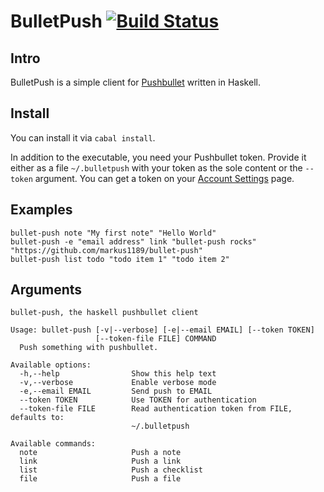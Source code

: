 # BulletPush [![Build Status](https://travis-ci.org/markus1189/bullet-push.png?branch=master)](https://travis-ci.org/markus1189/bullet-push)

## Intro ##

BulletPush is a simple client for
[Pushbullet](https://www.pushbullet.com/) written in Haskell.

## Install ##

You can install it via `cabal install`.

In addition to the executable, you need your Pushbullet token.
Provide it either as a file `~/.bulletpush` with your token as the
sole content or the `--token` argument.  You can get a token on your
[Account Settings](https://www.pushbullet.com/account) page.

## Examples ##

```
bullet-push note "My first note" "Hello World"
bullet-push -e "email address" link "bullet-push rocks" "https://github.com/markus1189/bullet-push"
bullet-push list todo "todo item 1" "todo item 2"
```

## Arguments ##

```
bullet-push, the haskell pushbullet client

Usage: bullet-push [-v|--verbose] [-e|--email EMAIL] [--token TOKEN]
                   [--token-file FILE] COMMAND
  Push something with pushbullet.

Available options:
  -h,--help                Show this help text
  -v,--verbose             Enable verbose mode
  -e,--email EMAIL         Send push to EMAIL
  --token TOKEN            Use TOKEN for authentication
  --token-file FILE        Read authentication token from FILE, defaults to:
                           ~/.bulletpush

Available commands:
  note                     Push a note
  link                     Push a link
  list                     Push a checklist
  file                     Push a file
```

